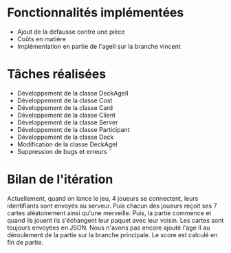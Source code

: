 # Fonctionnalités implémentées
* Ajout de la defausse contre une pièce
* Coûts en matière
* Implémentation en partie de l'ageII sur la branche vincent

# Tâches réalisées
* Développement de la classe DeckAgeII
* Développement de la classe Cost
* Développement de la classe Card
* Développement de la classe Client
* Développement de la classe Server
* Développement de la classe Participant
* Développement de la classe Deck
* Modification de la classe DeckAgeI
* Suppression de bugs et erreurs
¨

# Bilan de l'itération
Actuellement, quand on lance le jeu, 4 joueurs se connectent, leurs identifiants sont envoyés au serveur. Puis chacun des joueurs reçoit ses 7 cartes aléatoirement ainsi qu'une merveille.
Puis, la partie commence et quand ils jouent ils s'échangent leur paquet avec leur voisin. Les cartes sont toujours envoyées en JSON.
Nous n'avons pas encore ajouté l'age II au déroulement de la partie sur la branche principale.
Le score est calculé en fin de partie.
